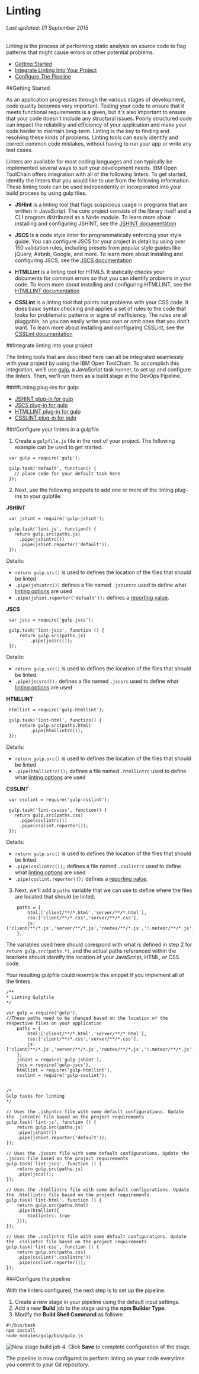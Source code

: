 # Linting

###### Last updated: 01 September 2015

Linting is the process of performing static analysis on source code to flag patterns that might cause errors or other potential problems.

* [Getting Started](#howtostart)
* [Integrate Linting Into Your Project](#howtointegrate)
* [Configure The Pipeline](#configurepipeline)




<a name='howtostart'></a>
##Getting Started

As an application progresses through the various stages of development, code quality becomes very important.  Testing your code to ensure that it meets functional requirements is a given, but it's also important to ensure that your code doesn't include any structural issues. Poorly structured code can impact the reliability and efficiency of your application and make your code harder to maintain long-term.  Linting is the key to finding and resolving these kinds of problems.  Linting tools can easily identify and correct common code mistakes, without having to run your app or write any test cases.

Linters are available for most coding languages and can typically be implemented several ways to suit your development needs.  IBM Open ToolChain offers integration with all of the following linters.  To get started, identify the linters that you would like to use from the following information.  These linting tools can be used independently or incorporated into your build process by using gulp files.

* **JSHint** is a linting tool that flags suspicious usage in programs that are written in JavaScript. The core project consists of the library itself and a CLI program distributed as a Node module.  To learn more about installing and configuring JSHINT, see the [JSHINT documentation](http://jshint.com/docs/)

* **JSCS** is a code style linter for programmatically enforcing your style guide. You can configure JSCS for your project in detail by using over 150 validation rules, including presets from popular style guides like jQuery, Airbnb, Google, and more.  To learn more about installing and configuring JSCS, see the [JSCS documentation](http://jscs.info/overview)

* **HTMLLint** is a linting tool for HTML5. It statically checks your documents for common errors so that you can identify problems in your code.  To learn more about installing and configuring HTMLLINT, see the [HTMLLINT documentation](https://github.com/htmllint/htmllint/wiki/htmllint-manual)

* **CSSLint** is a linting tool that points out problems with your CSS code. It does basic syntax checking and applies a set of rules to the code that looks for problematic patterns or signs of inefficiency. The rules are all pluggable, so you can easily write your own or omit ones that you don't want.  To learn more about installing and configuring CSSLint, see the [CSSLint documentation](https://github.com/CSSLint/csslint/wiki)



<a name='howtointegrate'></a>
##Integrate linting into your project

The linting tools that are described here can all be integrated seamlessly with your project by using the IBM Open ToolChain.  To accomplish this integration, we'll use [gulp](http://gulpjs.com/), a JavaScript task runner, to set up and configure the linters.  Then, we'll run them as a build stage in the DevOps Pipeline.

####Linting plug-ins for gulp:
* [JSHINT plug-in for gulp](https://www.npmjs.com/package/gulp-jshint)
* [JSCS plug-in for gulp](https://www.npmjs.com/package/gulp-jscs)
* [HTMLLINT plug-in for gulp](https://www.npmjs.com/package/gulp-htmllint)
* [CSSLINT plug-in for gulp](https://www.npmjs.com/package/gulp-csslint)

###Configure your linters in a gulpfile
1. Create a `gulpfile.js` file in the root of your project.  The following example can be used to get started.

 ```
  var gulp = require('gulp');
  
  gulp.task('default', function() {
    // place code for your default task here
  });
 ```
2. Next, use the following snippets to add one or more of the linting plug-ins to your gulpfile.

 **JSHINT**
 ```
  var jshint = require('gulp-jshint');
 
  gulp.task('lint-js', function() {
    return gulp.src(paths.js)
      .pipe(jshintrc())
      .pipe(jshint.reporter('default'));
  });
 ```
 Details:
 * `return gulp.src()` is used to defines the location of the files that should be linted
 * `.pipe(jshintrc())` defines a file named `.jshintrc` used to define what [linting options](http://jshint.com/docs/options/) are used
 * `.pipe(jshint.reporter('default'));` defines a [reporting value](https://www.npmjs.com/package/gulp-jshint#reporters).

 **JSCS**
 ```
  var jscs = require('gulp-jscs');
 
  gulp.task('lint-jscs', function () {
      return gulp.src(paths.js)
          .pipe(jscsrc());
  });
 ```
 Details:
 * `return gulp.src()` is used to defines the location of the files that should be linted
 * `.pipe(jscsrc());` defines a file named `.jscsrc` used to define what [linting options](http://jscs.info/overview#options) are used

 **HTMLLINT**
 ```
  htmllint = require('gulp-htmllint');
 
  gulp.task('lint-html', function() {
      return gulp.src(paths.html)
          .pipe(htmllintrc());
  });
 ```
  Details:
 * `return gulp.src()` is used to defines the location of the files that should be linted
 * `.pipe(htmllintrc());` defines a file named `.htmllintrc` used to define what [linting options](https://github.com/htmllint/htmllint/wiki/Options) are used

 **CSSLINT**
 ```
  var csslint = require('gulp-csslint');
 
  gulp.task('lint-csscss', function() {
    return gulp.src(paths.css)
      .pipe(csslintrc())
      .pipe(csslint.reporter());
  });
 ```
 Details:
 * `return gulp.src()` is used to defines the location of the files that should be linted
 * `.pipe(csslintrc());` defines a file named `.csslintrc` used to define what [linting options](https://github.com/CSSLint/csslint/wiki/Rules) are used
 * `.pipe(csslint.reporter());` defines a [reporting value](https://www.npmjs.com/package/gulp-csslint#using-reporters).

3. Next, we'll add a `paths` variable that we can use to define where the files are located that should be linted.
```
    paths = {
        html:['client/**/*.html','server/**/*.html'],
        css:['client/**/*.css','server/**/*.css'],
        js:['client/**/*.js','server/**/*.js','routes/**/*.js','!.meteor/**/*.js','app.js']
    },
```
The variables used here should corespond with what is defined in step 2 for `return gulp.src(paths.*)`, and the actual paths referenced within the brackets should identify the location of your JavaScript, HTML, or CSS code.
    
Your resulting gulpfile could resemble this snippet if you implement all of the linters.
```
/**
* Linting Gulpfile
*/

var gulp = require('gulp'),
//These paths need to be changed based on the location of the respective files on your application
    paths = {
        html:['client/**/*.html','server/**/*.html'],
        css:['client/**/*.css','server/**/*.css'],
        js:['client/**/*.js','server/**/*.js','routes/**/*.js','!.meteor/**/*.js','app.js']
    },
    jshint = require('gulp-jshint'),
    jscs = require('gulp-jscs'),
    htmllint = require('gulp-htmllint'),
    csslint = require('gulp-csslint');


/*
Gulp tasks for linting
*/

// Uses the .jshintrc file with some default configurations. Update the .jshintrc file based on the project requirements
gulp.task('lint-js', function () {
    return gulp.src(paths.js)
    .pipe(jshint())
    .pipe(jshint.reporter('default'));
});

// Uses the .jscsrc file with some default configurations. Update the .jscsrc file based on the project requirements
gulp.task('lint-jscs', function () {
    return gulp.src(paths.js)
    .pipe(jscs());
});

// Uses the .htmllintrc file with some default configurations. Update the .htmllintrc file based on the project requirements
gulp.task('lint-html', function () {
    return gulp.src(paths.html)
    .pipe(htmllint({
        htmllintrc: true
    }));
});

// Uses the .csslintrc file with some default configurations. Update the .csslintrc file based on the project requirements
gulp.task('lint-css', function () {
    return gulp.src(paths.css)
    .pipe(csslint('.csslintrc'))
    .pipe(csslint.reporter());
});
```

<a name='configurepipeline'></a>
###Configure the pipeline

With the linters configured, the next step is to set up the pipeline.

1. Create a new stage in your pipeline using the default input settings.
2. Add a new **Build** job to the stage using the **npm Builder Type**.
3. Modify the **Build Shell Command** as follows:

 ```
 #!/bin/bash
 npm install
 node_modules/gulp/bin/gulp.js
 ```
 ![New stage build job](images/pipeline_jobs_build.PNG)
4. Click **Save** to complete configuration of the stage.

The pipeline is now configured to perform linting on your code everytime you commit to your Git repository.

